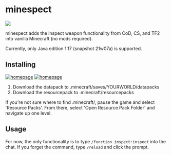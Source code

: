 # minespect
![](https://img.shields.io/badge/animated%20models-48%25-yellow)

minespect adds the inspect weapon functionality from CoD, CS, and TF2 into vanilla Minecraft (no mods required).

Currently, only Java edition 1.17 (snapshot 21w07a) is supported.

## Installing
[![homepage][1]][2]
[![homepage][3]][4]

[1]:  https://img.shields.io/badge/-datapack-854f2b
[2]:  https://github.com/torshepherd/minespect/releases/latest/download/datapack.zip
[3]:  https://img.shields.io/badge/-resourcepack-70b237
[4]:  https://github.com/torshepherd/minespect/releases/latest/download/resourcepack.zip
1. Download the datapack to .minecraft/saves/YOURWORLD/datapacks
1. Download the resourcepack to .minecraft/resourcepacks

If you're not sure where to find .minecraft/, pause the game and select 'Resource Packs'. From there, select 'Open Resource Pack Folder' and navigate up one level.

## Usage
For now, the only functionality is to type ```/function inspect:inspect``` into the chat. If you forget the command, type ```/reload``` and click the prompt.
